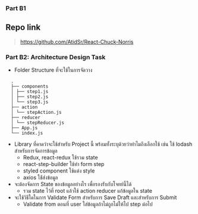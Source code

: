 ### Part B1

## Repo link

> https://github.com/AtidSr/React-Chuck-Norris

### Part B2: Architecture Design Task

- Folder Structure ที่จะใช้ในการจัดวาง

```
  .
  ├── components
  │ ├── step1.js
  │ ├── step2.js
  │ └── step3.js
  ├── action
  │ └── stepAction.js
  ├── reducer
  │ └── stepReducer.js
  ├── App.js
  └── index.js
```

- Library ที่คาดว่าจะใช้สำหรับ Project นี้ พร้อมทั้งระบุด้วยว่าทำไมถึงเลือกใช้ เช่น ใช้ lodash สำหรับการจัดการข้อมูล
  - Redux, react-redux ใช้รวม state
  - react-step-builder ใช้ทำ form step
  - styled component ใช้แต่ง style
  - axios ใช่้ส่งข้อมูล
- จะต้องจัดการ State ของข้อมูลอย่างไร เพื่อรองรับกับโจทย์นี้ได้
  - รวม state ไว้ที่ root แล้วใช้ action reducer แก้ข้อมูลใน state
- จะใช้วิธีใดในการ Validate Form สำหรับการ Save Draft และสำหรับการ Submit
  - Validate from ตอนที่ user ใส่ข้อมูลถ้าไม่ถูกไม่ให้ไป step ต่อไป
